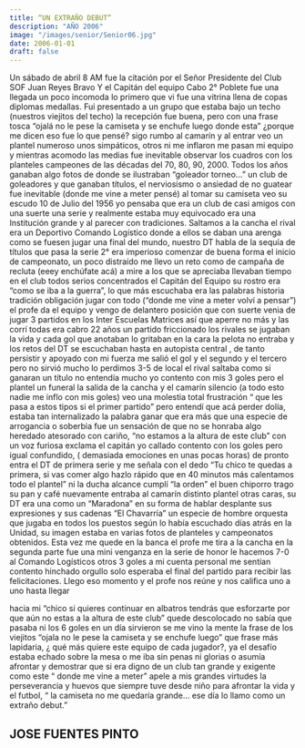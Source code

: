 ```yaml
---
title: “UN EXTRAÑO DEBUT”
description: "AÑO 2006"
image: "/images/senior/Senior06.jpg"
date: 2006-01-01
draft: false
---
```


Un sábado de abril 8 AM fue la citación por el Señor Presidente del Club SOF Juan
Reyes Bravo Y el Capitán del equipo Cabo 2° Poblete fue una llegada un poco incomoda lo
primero que vi fue una vitrina llena de copas diplomas medallas. Fui presentado a un grupo
que estaba bajo un techo (nuestros viejitos del techo) la recepción fue buena, pero con una
frase tosca “ojalá no le pese la camiseta y se enchufe luego donde esta” ¿porque me dicen
eso fue lo que pensé? sigo rumbo al camarín y al entrar veo un plantel numeroso unos
simpáticos, otros ni me inflaron me pasan mi equipo y mientras acomodo las medias fue
inevitable observar los cuadros con los planteles campeones de las décadas del 70, 80, 90, 2000. Todos los años ganaban algo fotos de donde se ilustraban “goleador torneo…” un club
de goleadores y que ganaban títulos, el nerviosismo o ansiedad de no guatear fue inevitable
(donde me vine a meter pensé) al tomar su camiseta veo su escudo 10 de Julio del 1956 yo
pensaba que era un club de casi amigos con una suerte una serie y realmente estaba muy
equivocado era una Institución grande y al parecer con tradiciones. Saltamos a la cancha el
rival era un Deportivo Comando Logístico donde a ellos se daban una arenga como se
fuesen jugar una final del mundo, nuestro DT habla de la sequía de títulos que pasa la serie
2° era imperioso comenzar de buena forma el inicio de campeonato, un poco distraído me
llevo un reto como de campaña de recluta (eeey enchúfate acá) a mire a los que se
apreciaba llevaban tiempo en el club todos serios concentrados el Capitán del Equipo su
rostro era “como se iba a la guerra”, lo que más escuchaba era las palabras historia
tradición obligación jugar con todo (“donde me vine a meter volví a pensar”) el profe da el
equipo y vengo de delantero posición que con suerte venia de jugar 3 partidos en los Inter
Escuelas Matrices así que aperre no más y las corrí todas era cabro 22 años un partido
friccionado los rivales se jugaban la vida y cada gol que anotaban lo gritaban en la cara la
pelota no entraba y los retos del DT se escuchaban hasta en autopista central , de tanto
persistir y apoyado con mi fuerza me salió el gol y el segundo y el tercero pero no sirvió
mucho lo perdimos 3-5 de local el rival saltaba como si ganaran un título no entendía mucho
yo contento con mis 3 goles pero el plantel un funeral la salida de la cancha y el camarín
silencio (a todo esto nadie me inflo con mis goles) veo una molestia total frustración “ que
les pasa a estos tipos si el primer partido” pero entendí que acá perder dolía, estaba tan
internalizado la palabra ganar que era más que una especie de arrogancia o soberbia fue un
sensación de que no se honraba algo heredado atesorado con cariño, “no estamos a la
altura de este club” con un voz furiosa exclama el capitán yo callado contento con los goles
pero igual confundido, ( demasiada emociones en unas pocas horas) de pronto entra el
DT de primera serie y me señala con el dedo “Tu chico te quedas a primera, si vas comer
algo hazlo rápido que en 40 minutos más calentamos todo el plantel” ni la ducha alcance
cumplí “la orden” el buen chiporro trago su pan y café nuevamente entraba al camarín
distinto plantel otras caras, su DT era una como un “Maradona” en su forma de hablar
desplante sus expresiones y sus cadenas “El Chavarría” un especie de hombre orquesta
que jugaba en todos los puestos según lo había escuchado días atrás en la Unidad, su
imagen estaba en varias fotos de planteles y campeonatos obtenidos. Esta vez me quede en
la banca el profe me tira a la cancha en la segunda parte fue una mini venganza en la serie
de honor le hacemos 7-0 al Comando Logísticos otros 3 goles a mi cuenta personal me
sentían contento hinchado orgullo solo esperaba el final del partido para recibir las
felicitaciones. Llego eso momento y el profe nos reúne y nos califica uno a uno hasta llegar

hacia mi “chico si quieres continuar en albatros tendrás que esforzarte por que aún no
estas a la altura de este club” quede descolocado no sabía que pasaba ni los 6 goles en un
día sirvieron se me vino la mente la frase de los viejitos “ojala no le pese la camiseta y se
enchufe luego” que frase más lapidaria, ¿ qué más quiere este equipo de cada
jugador?, ya el desafío estaba echado sobre la mesa o me iba sin penas ni glorias o asumía
afrontar y demostrar que si era digno de un club tan grande y exigente como este “ donde
me vine a meter” apele a mis grandes virtudes la perseverancia y huevos que siempre tuve
desde niño para afrontar la vida y el futbol, “ la camiseta no me quedaría grande… ese
día lo llamo como un extraño debut.”

## JOSE FUENTES PINTO
